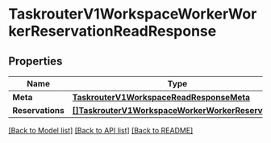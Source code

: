 # TaskrouterV1WorkspaceWorkerWorkerReservationReadResponse

## Properties

Name | Type | Description | Notes
------------ | ------------- | ------------- | -------------
**Meta** | [**TaskrouterV1WorkspaceReadResponseMeta**](taskrouter_v1_workspaceReadResponse_meta.md) |  | [optional] 
**Reservations** | [**[]TaskrouterV1WorkspaceWorkerWorkerReservation**](taskrouter.v1.workspace.worker.worker_reservation.md) |  | [optional] 

[[Back to Model list]](../README.md#documentation-for-models) [[Back to API list]](../README.md#documentation-for-api-endpoints) [[Back to README]](../README.md)


